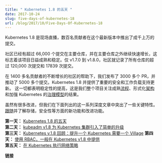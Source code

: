 ```yaml
---
title: " Kubernetes 1.8 的五天 "
date: 2017-10-24
slug: five-days-of-kubernetes-18
url: /blog/2017/10/Five-Days-Of-Kubernetes-18
---
```


<!--
---
title: " Five Days of Kubernetes 1.8 "
date: 2017-10-24
slug: five-days-of-kubernetes-18
url: /blog/2017/10/Five-Days-Of-Kubernetes-18
---
-->

<!--
Kubernetes 1.8 is live, made possible by hundreds of contributors pushing thousands of commits in this latest releases.  
-->
Kubernetes 1.8 是现场直播，数百名贡献者在这个最新版本中推出了成千上万的提交。

<!--
The community has tallied more than 66,000 commits in the main repo and continues rapid growth outside of the main repo, which signals growing maturity and stability for the project. The community has logged more than 120,000 commits across all repos and 17,839 commits across all repos for v1.7.0 to v1.8.0 alone.  
-->
社区已经有超过 66,000 个提交在主要仓库，并在主要仓库之外继续快速增长，这标志着该项目日益成熟和稳定。仅 v1.7.0 到 v1.8.0，社区就记录了所有仓库的超过 120,000 次提交和 17839 次提交。

<!--
With the help of our growing community of 1,400 plus contributors, we issued more than 3,000 PRs and pushed more than 5,000 commits to deliver Kubernetes 1.8 with significant security and workload support updates. This all points to increased stability, a result of our project-wide focus on maturing [process](https://github.com/kubernetes/sig-release), formalizing [architecture](https://github.com/kubernetes/community/tree/master/sig-architecture), and strengthening Kubernetes’ [governance model](https://github.com/kubernetes/community/tree/master/community/elections/2017).  
-->
在 1400 多名贡献者的不断增长的社区的帮助下，我们发布了 3000 多个 PR，并推动了 5000 多个提交。Kubernetes 1.8 并提供了重要的安全和工作负载支持更新。
这一切都表明稳定性的提高，这是我们整个项目关注成熟[流程](https://github.com/kubernetes/sig-release)、形式化[架构](https://github.com/kubernetes/community/tree/master/sig-architecture)和加强 Kubernetes 的[治理模型](https://github.com/kubernetes/community/tree/master/community/elections/2017)的结果。

<!--
While many improvements have been contributed, we highlight key features in this series of in-depth&nbsp;posts listed below. [Follow along](https://twitter.com/kubernetesio) and see what’s new and improved with storage, security and more.  
-->
虽然有很多改进，但我们在下面列出的这一系列深度文章中突出了一些关键特性。[跟随](https://twitter.com/kubernetesio)并了解存储，安全性等方面的新功能和改进功能。

<!--
**Day 1:** [5 Days of Kubernetes 1.8](https://kubernetes.io/blog/2017/10/five-days-of-kubernetes-18)  
**Day 2:** [kubeadm v1.8 Introduces Easy Upgrades for Kubernetes Clusters](https://kubernetes.io/blog/2017/10/kubeadm-v18-released)  
**Day 3:** [Kubernetes v.1.8 Retrospective: It Takes a Village to Raise a Kubernetes](https://kubernetes.io/blog/2017/10/it-takes-village-to-raise-kubernetes)
**Day 4:** [Using RBAC, Generally Available in Kubernetes v1.8](https://kubernetes.io/blog/2017/10/using-rbac-generally-available-18)  
**Day 5:** [Enforcing Network Policies in Kubernetes](https://kubernetes.io/blog/2017/10/enforcing-network-policies-in-kubernetes)  
-->

**第一天：** [Kubernetes 1.8 的五天](https://kubernetes.io/blog/2017/10/five-days-of-kubernetes-18)  
**第二天：** [kubeadm v1.8 为 Kubernetes 集群引入了简单的升级](https://kubernetes.io/blog/2017/10/kubeadm-v18-released)  
**第三天：** [Kubernetes v.1.8 回顾：提升一个 Kubernetes 需要一个 Village](https://kubernetes.io/blog/2017/10/it-takes-village-to-raise-kubernetes)
**第四天：** [使用 RBAC，一般在 Kubernetes v1.8 中提供](https://kubernetes.io/blog/2017/10/using-rbac-generally-available-18)  
**第五天：** [在 Kubernetes 执行网络策略](https://kubernetes.io/blog/2017/10/enforcing-network-policies-in-kubernetes)  

<!--
**Connect**  
-->

**链接**  

<!--
- Post questions (or answer questions) on [Stack Overflow](http://stackoverflow.com/questions/tagged/kubernetes)
- Join the community portal for advocates on [K8sPort](http://k8sport.org/)
- Follow us on Twitter [@Kubernetesio](https://twitter.com/kubernetesio) for latest updates&nbsp;
- Connect with the community on [Slack](http://slack.k8s.io/)
- Get involved with the Kubernetes project on [GitHub](https://github.com/kubernetes/kubernetes)
-->

<!--
- 在 [Stack Overflow](http://stackoverflow.com/questions/tagged/kubernetes) 上发布问题（或回答问题）
- 加入 [K8sPort](http://k8sport.org/) 倡导者的社区门户网站
- 在 Twitter [@Kubernetesio](https://twitter.com/kubernetesio) 关注我们以获取最新更新 &nbsp;
- 与 [Slack](http://slack.k8s.io/) 上的社区联系
- 参与 [GitHub](https://github.com/kubernetes/kubernetes) 上的 Kubernetes 项目 
-->


